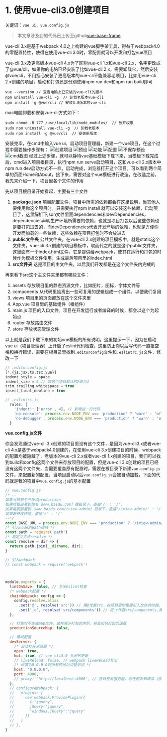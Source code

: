 # 1. 使用vue-cli3.0创建项目

关键词：`vue ui`，`vue.config.js`

> 本文章涉及到的代码已上传至github[vue-base-frame](https://github.com/darenone/vue-base-frame)

vue-cli 3.x是基于webpack 4.0之上构建的vue脚手架工具，得益于webpack4.0的零配置特性，使得在使用vue-cli 3.0时，零配置就可以开发和打包vue项目

vue-cli 3.x及更高版本vue-cli 4.x为了区别vue-cli 1.x和vue-cli 2.x，名字更改成了@vue/cli，如果你的电脑已经安装了比如vue-cli 2.x，需要卸载它，然后安装@vue/cli，不用担心安装了更高版本的vue-cli不能兼容老项目，比如用vue-cli 2.x创建的项目，启动和打包还是分别使用npm run dev和npm run build即可
```
vue --version // 查看电脑上已安装的vue-cli的版本
npm uninstall vue-cli -g  // 卸载老版本vue-cli
npm install -g @vue/cli // 安装3.0版本的vue-cli
```
mac电脑卸载和安装vue-cli方式如下：
```
sudo chmod -R 777 /usr/local/lib/node_modules/  // 放开权限
sudo npm uninstall vue-cli -g  // 卸载老版本
sudo npm install -g @vue/cli  // 安装新版本
```
安装完毕，在cmd中输入vue ui，启动项目管理器，新建一个vue项目，在这个过程中需要操作步骤有：
![创建项目](./../../.vuepress/public/img/vue/1.png)
![预设](./../../.vuepress/public/img/vue/2.png)
![功能](./../../.vuepress/public/img/vue/3.png)
![配置](./../../.vuepress/public/img/vue/5.png)
![不保存预设](./../../.vuepress/public/img/vue/6.png)
![cmd截图](./../../.vuepress/public/img/vue/7.png)
经过上述步骤，就可以静待vue基础模板下载下来，当模板下载完成后，cmd进入项目根目录，执行npm run serve启动项目，这和vue-cli 2.x版本中npm run dev启动方式不一样，启动完成，浏览器打开这个项目，可以看到两个简单的页面Home和About，接下来，需要对这个vue模板进行改造，在改造之前，我先来介绍一下，项目里各个文件的作用

先从项目根目录开始看起，主要有三个文件
1. <b>package.json</b> 项目配置文件，项目中所需的依赖都会在这里说明，当其他人要使用你这个项目时，只需要执行npm install 就可以安装这些依赖，启动项目了，这里解析下json文件里面dependencies和devDependencies，dependencies声明生产环境所需要的依赖，也就是项目打包以后这些依赖也是要打包进去的，而devDependencies代表开发环境的依赖，也就是方便你开发而加载的一些依赖，这些依赖在项目打包时不会放进去
2. <b>public文件夹</b> 公共文件夹，在vue-cli 2.x创建的项目模板中，就是static这个文件夹，vue-cli 3.x创建的项目模板中，取而代之的就是这个public文件夹，这里面有一个index.html文件，它是提供给webpack，使其在运行和打包的时候作为模板文件使用，生成最后项目里的index.html
3. <b>src文件夹</b> 这是项目的主文件夹，以后我们开发都是在这个文件夹内完成的

再来看下src这个主文件夹里都有哪些文件：
1. assets 存放项目里的静态资源文件，比如图片，图标，字体文件等
2. components 从代码里抽离出一些可复用的逻辑组成一个组件，以便我们复用
3. views 项目里的页面都放在这个文件夹里
4. App.vue 项目里的基础组件（根组件）
5. main.js 项目的入口文件，项目在开发运行或者编译的时候，都会以这个为起始点
6. router 存放路由文件
7. store 存放状态管理文件

以上就是我们下载下来的初始vue模板的所有说明，这里提示一下，因为在启动vue ui（项目管理器）上开启了eslint代码检查，这里防止你以后写代码一直报空格和换行错误，需要在根目录里找到`.editorconfig`文件和`.eslintrc.js`文件，修改一下
```js
// .editorconfig.js
[*.{js,jsx,ts,tsx,vue}]
indent_style = space
indent_size = 4 // 将这个项目默认的2改为4
trim_trailing_whitespace = true
insert_final_newline = true
```
```js
// .eslintrc.js
  rules: {
    'indent': ['error', 4], // 新增这一行代码
    'no-console': process.env.NODE_ENV === 'production' ? 'warn' : 'off',
    'no-debugger': process.env.NODE_ENV === 'production' ? 'warn' : 'off'
  }
```
<b>vue.config.js文件</b>

你会发现通过vue-cli 3.x创建的项目里没有这个文件，是因为vue-cli3.x或者vue-cli 4.x是基于webpack4.0创建的，在使用vue-cli 3.x创建项目的时候，webpack的配置均被隐藏了，老版本的vue-cli 2.x或者vue-cli 1.x创建的项目，我们可以找到build和config这两个文件来存放项目的配置，但是vue-cli 3.x创建的项目已经没有这两个文件夹，当需要覆盖原有配置时，需要在根目录下新建`vue.config.js`文件，来配置新的配置，当项目启动以后`vue.config.js`会被自动加载，下面的代码就是我的项目中`vue.config.js`的基本配置
```js
// vue.config.js
/* --
如果当前是生产环境production
如果项目部署到域名（www.baidu.com）根目录下，直接'/' : '/',
如果需要部署到（www.baidu.com/iview-admin）目录下，直接'/iview-admin/' : '/'
如果是开发环境，直接'/' : '/' 
--*/
const BASE_URL = process.env.NODE_ENV === 'production' ? '/iview-admin/' : '/'
/* 引入node的path模块 */
const path = require('path')
/* 自定义方法resolve */
const resolve = dir => {
  return path.join(__dirname, dir);
}

// 引入webpack
// const webpack = require('webpack')



module.exports = {
  lintOnSave: false, // 关闭eslint检查
  /* webpack配置 */
  chainWebpack: config => {
    config.resolve.alias
      .set('@', resolve('src')) // 用@代替src，在项目里你需要引入文件的时候，只需要@/api,@/config,@/mock...即可
      .set('_c', resolve('src/components')) // 用_c代替src/components,我们需要引入组件时，只需要_c/HelloWorld.vue即可
  },

  // 打包时不生成map文件，这样减少打包的体积，并且加快打包的速度
  productionSourceMap: false,

  // 跨域配置
  devServer: {
    /* 自动打开浏览器 */
    open: true,
    hot: true, // vue cli3.0 关闭热更新
    // liveReload: false, // webpack liveReload关闭
    /* 设置为0.0.0.0则所有的地址均能访问 */
    host: '0.0.0.0',
    port: 4000,
    // proxy: 'http://localhost:4000', // 告诉开发服务器，将任何未知请求（没有匹配到静态文件的请求），都代理到这个url上，来满足跨域的请求
  },
  // configureWebpack: {
  //   plugins: [
  //     new webpack.ProvidePlugin({
  //       $:"jquery",
  //       jQuery:"jquery",
  //       "windows.jQuery":"jquery"
  //     })
  //   ]
  // },
}
```

